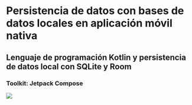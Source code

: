 # Persistencia de datos con bases de datos locales en aplicación móvil nativa

## Lenguaje de programación Kotlin y persistencia de datos local con SQLite y Room

### Toolkit: Jetpack Compose

![](https://i.stack.imgur.com/A0qg6.png)